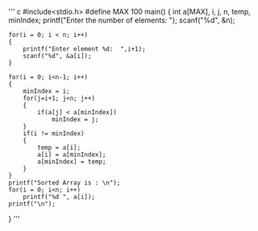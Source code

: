 '''  c
#include<stdio.h>
#define MAX 100
main()
{
	int a[MAX], i, j, n, temp, minIndex;
	printf("Enter the number of elements:  ");
	scanf("%d", &n);

	for(i = 0; i < n; i++)
	{
		printf("Enter element %d:  ",i+1);
		scanf("%d", &a[i]);
	}

	for(i = 0; i<n-1; i++)
	{
		minIndex = i;
		for(j=i+1; j<n; j++)
		{
			if(a[j] < a[minIndex])
				minIndex = j;
		}
		if(i != minIndex)
		{
			temp = a[i];
			a[i] = a[minIndex];
			a[minIndex] = temp;
		}
	}
	printf("Sorted Array is : \n");
	for(i = 0; i<n; i++)
		printf("%d ", a[i]);
	printf("\n");
}
'''  